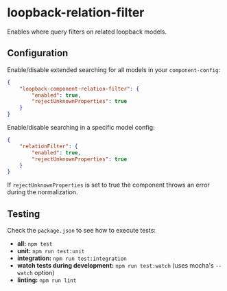 # loopback-relation-filter
Enables where query filters on related loopback models.

## Configuration

Enable/disable extended searching for all models in your `component-config`:

```Json
{
    "loopback-component-relation-filter": {
        "enabled": true,
        "rejectUnknownProperties": true
    }
}

```

Enable/disable searching in a specific model config:

```Json
{
    "relationFilter": {
        "enabled": true,
        "rejectUnknownProperties": true
    }
}
```

If `rejectUnknownProperties` is set to true the component throws an error during the normalization.

## Testing

Check the `package.json` to see how to execute tests:

  - **all:** `npm test`
  - **unit:** `npm run test:unit`
  - **integration:** `npm run test:integration`
  - **watch tests during development:** `npm run test:watch` (uses mocha's `--watch` option)
  - **linting:** `npm run lint`
  
